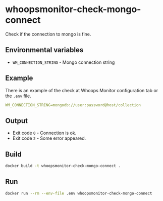 # whoopsmonitor-check-mongo-connect

Check if the connection to mongo is fine.

## Environmental variables

-   `WM_CONNECTION_STRING` - Mongo connection string

## Example

There is an example of the check at Whoops Monitor configuration tab or the `.env` file.

```yaml
WM_CONNECTION_STRING=mongodb://user:password@host/collection
```

## Output

-   Exit code `0` - Connection is ok.
-   Exit code `2` - Some error appeared.

## Build

```sh
docker build -t whoopsmonitor-check-mongo-connect .
```

## Run

```bash
docker run --rm --env-file .env whoopsmonitor-check-mongo-connect
```
